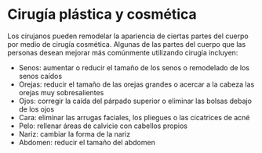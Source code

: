 Cirugía plástica y cosmética
============================


Los cirujanos pueden remodelar la apariencia de ciertas partes del cuerpo por medio de cirugía cosmética. Algunas de las partes del cuerpo que las personas desean mejorar más comúnmente utilizando cirugía incluyen:


* Senos: aumentar o reducir el tamaño de los senos o remodelado de los senos caídos
* Orejas: reducir el tamaño de las orejas grandes o acercar a la cabeza las orejas muy sobresalientes
* Ojos: corregir la caída del párpado superior o eliminar las bolsas debajo de los ojos
* Cara: eliminar las arrugas faciales, los pliegues o las cicatrices de acné
* Pelo: rellenar áreas de calvicie con cabellos propios
* Nariz: cambiar la forma de la nariz
* Abdomen: reducir el tamaño del abdomen



